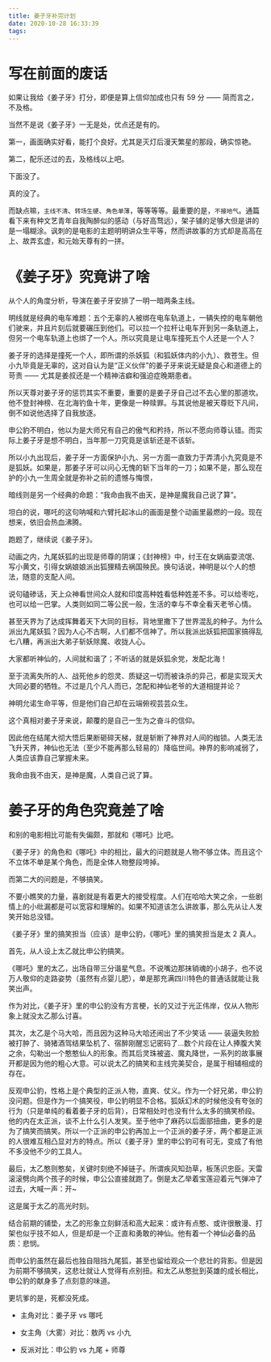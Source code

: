 ```yaml
---
title: 姜子牙补完计划
date: 2020-10-28 16:33:39
tags:
---
```

# 写在前面的废话

如果让我给《姜子牙》打分，即便是算上信仰加成也只有 59 分 —— 简而言之，不及格。

当然不是说《姜子牙》一无是处，优点还是有的。

第一，画面确实好看，能打个良好。尤其是灭灯后漫天繁星的那段，确实惊艳。

第二，配乐还过的去，及格线以上吧。

下面没了。

真的没了。

而缺点嘛，`主线不清`、`转场生硬`、`角色单薄`，等等等等。最重要的是，`不接地气`。通篇看下来有种文艺青年自我陶醉似的感动（与好高骛远），架子铺的足够大但是讲的是一塌糊涂。讽刺的是电影的主题明明讲众生平等，然而讲故事的方式却是高高在上、故弄玄虚，和元始天尊有的一拼。

# 《姜子牙》究竟讲了啥

从个人的角度分析，导演在姜子牙安排了一明一暗两条主线。

明线就是经典的电车难题：五个无辜的人被绑在电车轨道上，一辆失控的电车朝他们驶来，并且片刻后就要碾压到他们。可以拉一个拉杆让电车开到另一条轨道上，但另一个电车轨道上也绑了一个人。所以究竟是让电车撞死五个人还是一个人？

姜子牙的选择是撞死一个人，即所谓的杀妖狐（和狐妖体内的小九）、救苍生。但小九毕竟是无辜的，这对自认为是“正义伙伴”的姜子牙来说无疑是良心和道德上的苛责 —— 尤其是姜叔还是一个精神洁癖和强迫症晚期患者。

所以天尊对姜子牙的惩罚其实不重要，重要的是姜子牙自己过不去心里的那道坎。他不登封神榜、在北海钓鱼十年，更像是一种赎罪。与其说他是被天尊贬下凡间，倒不如说他选择了自我放逐。

申公豹不明白，他以为是大师兄有自己的傲气和矜持，所以不愿向师尊认错。而实际上姜子牙是想不明白，当年那一刀究竟是该斩还是不该斩。

所以小九出现后，姜子牙一方面保护小九、另一方面一直致力于弄清小九究竟是不是狐妖。如果是，那姜子牙可以问心无愧的斩下当年的一刀；如果不是，那么现在护的小九一生周全就是弥补之前的遗憾与悔恨，

暗线则是另一个经典的命题：“我命由我不由天，是神是魔我自己说了算”。

坦白的说，哪吒的这句呐喊和六臂托起冰山的画面是整个动画里最燃的一段。现在想来，依旧会热血沸腾。

跑题了，继续说《姜子牙》。

动画之内，九尾妖狐的出现是师尊的阴谋；《封神榜》中，纣王在女娲庙耍流氓、写小黄文，引得女娲娘娘派出狐狸精去祸国殃民。换句话说，神明是以个人的想法，随意的支配人间。

说句磕碜话，天上众神看世间众人就和印度高种姓看低种姓差不多。可以给枣吃，也可以给一巴掌。人类则如同二等公民一般，生活的幸与不幸全看天老爷心情。

甚至天界为了达成挥舞着天下大同的目标，背地里撒下了世界混乱的种子。为什么派出九尾妖狐？因为人心不古啊，人们都不信神了。所以我派出妖狐把国家搞得乱七八糟，再派出大弟子斩妖除魔、收拢人心。

大家都听神仙的，人间就和谐了；不听话的就是妖狐余党，发配北海！

至于流离失所的人、战死他乡的怨灵、质疑这一切而被诛杀的异己，都是实现天大大同必要的牺牲。不过是几个凡人而已，怎配和神仙老爷的大道相提并论？

神明允诺生命平等，但是他们自己却在云端俯视芸芸众生。

这个真相对姜子牙来说，颠覆的是自己一生为之奋斗的信仰。

因此他在结尾大彻大悟后果断砸碎天梯，就是斩断了神界对人间的枷锁。人类无法飞升天界，神仙也无法（至少不能再那么轻易的）降临世间。神界的影响减弱了，人类应该靠自己掌握未来。

我命由我不由天，是神是魔，人类自己说了算。

# 姜子牙的角色究竟差了啥

和别的电影相比可能有失偏颇，那就和《哪吒》比吧。

《姜子牙》的角色和《哪吒》中的相比，最大的问题就是人物不够立体。而且这个不立体不单是某个角色，而是全体人物整段垮掉。

而第二大的问题是，不够搞笑。

不要小瞧笑的力量，喜剧就是有着更大的接受程度。人们在哈哈大笑之余，一些剧情上的小纰漏都是可以宽容和理解的。如果不知道该怎么讲故事，那么先从让人发笑开始总没错。

《姜子牙》里的搞笑担当（应该）是申公豹，《哪吒》里的搞笑担当是太 2 真人。

首先，从人设上太乙就比申公豹搞笑。

《哪吒》里的太乙，出场自带三分谐星气息。不说嘴边那抹销魂的小胡子，也不说万人敬仰的走路姿势（虽然有点婴儿肥），单是那充满四川特色的普通话就能让我笑出声。

作为对比，《姜子牙》里的申公豹没有方言梗，长的又过于光正伟岸，仅从人物形象上就没太乙那么讨喜。

其次，太乙是个马大哈，而且因为这种马大哈还闹出了不少笑话 —— 装逼失败脸被打肿了、骑猪酒驾结果坠机了、宿醉刚醒忘记密码了...数个片段在让人捧腹大笑之余，勾勒出一个憨憨仙人的形象。而其后灵珠被盗、魔丸降世，一系列的故事展开都是因为他的粗心大意。可以说太乙的搞笑和主线完美契合，是属于相辅相成的存在。

反观申公豹，性格上是个典型的正派人物，直爽、仗义。作为一个好兄弟，申公豹没问题。但是作为一个搞笑役，申公豹明显不合格。狐妖幻术的时候他没有夸张的行为（只是单纯的看着姜子牙的后背），日常相处时也没有什么太多的搞笑桥段。他的内在太正派，谈不上什么引人发笑。至于他中了麻药以后面部扭曲，更多的是为了搞笑而搞笑。所以一个正派的申公豹再加上一个正派的姜子牙，两个都是正派的人很难互相凸显对方的特点。所以《姜子牙》里的申公豹可有可无，变成了有他不多没他不少的工具人。

最后，太乙憨则憨矣，关键时刻绝不掉链子。所谓疾风知劲草，板荡识忠臣。天雷滚滚劈向两个孩子的时候，申公公直接就跑了。倒是太乙举着宝莲迎着元气弹冲了过去，大喊一声：开~

这是属于太乙的高光时刻。

结合前期的铺垫，太乙的形象立刻鲜活和高大起来：或许有点憨、或许很散漫、打架也似乎技不如人，但是却是一个正直和勇敢的神仙。他有着一个神仙必备的品质：悲悯。

而申公豹虽然在最后也独自阻挡九尾狐，甚至也留给观众一个悲壮的背影。但是因为前期不够搞笑，这悲壮就让人觉得有点别扭。和太乙从憨批到英雄的成长相比，申公豹的献身多了点刻意的味道。

更坑爹的是，死都没死成。

- 主角对比：姜子牙 vs 哪吒

- 女主角（大雾）对比：敖丙 vs 小九

- 反派对比：申公豹 vs 九尾 + 师尊